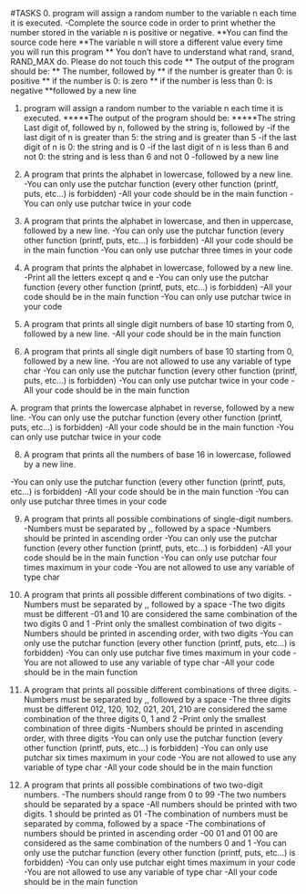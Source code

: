 #TASKS
0. program will assign a random number to the variable n each time it is executed. 
    -Complete the source code in order to print whether the number stored in the variable n is positive or negative.
    **You can find the source code here
    **The variable n will store a different value every time you will run this program
   ** You don’t have to understand what rand, srand, RAND_MAX do. Please do not touch this code
   ** The output of the program should be:
   ** The number, followed by
   ** if the number is greater than 0: is positive
   ** if the number is 0: is zero
   ** if the number is less than 0: is negative
    **followed by a new line

1. program will assign a random number to the variable n each time it is executed.
    *****The output of the program should be:
    *****The string Last digit of, followed by n, followed by the string is, followed by
        -if the last digit of n is greater than 5: the string and is greater than 5
        -if the last digit of n is 0: the string and is 0
        -if the last digit of n is less than 6 and not 0: the string and is less than 6 and not 0
            -followed by a new line


2. A program that prints the alphabet in lowercase, followed by a new line.
-You can only use the putchar function (every other function (printf, puts, etc…) is forbidden)
    -All your code should be in the main function
    -You can only use putchar twice in your code

3. A program that prints the alphabet in lowercase, and then in uppercase, followed by a new line.
-You can only use the putchar function (every other function (printf, puts, etc…) is forbidden)
    -All your code should be in the main function
    -You can only use putchar three times in your code


4. A program that prints the alphabet in lowercase, followed by a new line.
-Print all the letters except q and e
-You can only use the putchar function (every other function (printf, puts, etc…) is forbidden)
    -All your code should be in the main function
    -You can only use putchar twice in your code


5. A program that prints all single digit numbers of base 10 starting from 0, followed by a new line.
-All your code should be in the main function

6. A program that prints all single digit numbers of base 10 starting from 0, followed by a new line.
-You are not allowed to use any variable of type char
-You can only use the putchar function (every other function (printf, puts, etc…) is forbidden)
    -You can only use putchar twice in your code
    -All your code should be in the main function



A. program that prints the lowercase alphabet in reverse, followed by a new line.
-You can only use the putchar function (every other function (printf, puts, etc…) is forbidden)
    -All your code should be in the main function
    -You can only use putchar twice in your code


8. A program that prints all the numbers of base 16 in lowercase, followed by a new line.

-You can only use the putchar function (every other function (printf, puts, etc…) is forbidden)
    -All your code should be in the main function
    -You can only use putchar three times in your code


9. A program that prints all possible combinations of single-digit numbers.
-Numbers must be separated by ,, followed by a space
-Numbers should be printed in ascending order
-You can only use the putchar function (every other function (printf, puts, etc…) is forbidden)
    -All your code should be in the main function
    -You can only use putchar four times maximum in your code
    -You are not allowed to use any variable of type char



10. A program that prints all possible different combinations of two digits.
-Numbers must be separated by ,, followed by a space
-The two digits must be different
-01 and 10 are considered the same combination of the two digits 0 and 1
-Print only the smallest combination of two digits
-Numbers should be printed in ascending order, with two digits
-You can only use the putchar function (every other function (printf, puts, etc…) is forbidden)
    -You can only use putchar five times maximum in your code
    -You are not allowed to use any variable of type char
    -All your code should be in the main function


11. A  program that prints all possible different combinations of three digits.
-Numbers must be separated by ,, followed by a space
-The three digits must be different
012, 120, 102, 021, 201, 210 are considered the same combination of the three digits 0, 1 and 2
-Print only the smallest combination of three digits
-Numbers should be printed in ascending order, with three digits
-You can only use the putchar function (every other function (printf, puts, etc…) is forbidden)
    -You can only use putchar six times maximum in your code
    -You are not allowed to use any variable of type char
    -All your code should be in the main function



12. A program that prints all possible combinations of two two-digit numbers.
-The numbers should range from 0 to 99
-The two numbers should be separated by a space
-All numbers should be printed with two digits. 1 should be printed as 01
-The combination of numbers must be separated by comma, followed by a space
-The combinations of numbers should be printed in ascending order
-00 01 and 01 00 are considered as the same combination of the numbers 0 and 1
-You can only use the putchar function (every other function (printf, puts, etc…) is forbidden)
    -You can only use putchar eight times maximum in your code
    -You are not allowed to use any variable of type char
    -All your code should be in the main function
